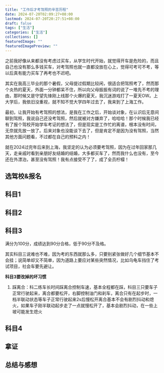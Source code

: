 ```yaml
---
title: "工作后才考驾照的辛苦历程"
date: 2024-07-20T02:09:27+08:00
lastmod: 2024-07-20T20:27:51+08:00
draft: false
tags: ["生活"]
categories: ["生活"]
collections: []
featuredImage: ""
featuredImagePreview: ""
---
```


之前我好像从来都没有考虑过买车，从学生时代开始，就觉得开车是危险的，而且自己也没有那么多钱买车，对考驾照也就一直都没放在心上，觉得可考可不考，等以后真有能力买车了再考也不迟吧。

其实在我高三毕业的那个暑假，父母提过假期比较闲，很适合把驾照考了，然而那个炎热的夏天，外面一分钟都呆不住，所以向父母振振有词的说了一堆先不考的理由，那时候又是守望先锋刚上线那个火爆的夏天，我沉迷游戏打了一夏天OW。上大学后，我依旧没重视，就不知不觉大学四年过去了，我来到了上海工作。

最初，让我开始有考驾照的想法，是我在工作之后，开始谈对象，在认识后无意间聊到驾照，我说自己还没考驾照，然后就被对方嫌弃了，哈哈哈！那个时候我已经有了报个驾校开始学车考证的想法了，但是现实是工作忙的离谱，根本没有时间，无奈就先放一放了。后来对象也没能谈下去了，但是肯定不是因为没有驾照，当然其他方面问题看，不过都在自己的预料之内！

就在2024过完年后来到上海，我坚定的认为必须要考驾照，因为在过年回家那几天，走亲戚时看到亲朋好友结婚的结婚，大多都买车了，然而我什么也没有，至今还在外漂泊，甚至没有驾照！我有点接受不了了，成了全员柠檬！

## 选驾校&报名

## 科目1

## 科目2

## 科目3

满分为100分，成绩达到90分合格，低于90分不及格。

其实科目三说难也不难，因为考的东西就那么多，只要别紧张做好几个细节基本不会挂；说简单却又不简单，因为道路上要应对某些突然情况，比如乌龟车挡住了考试项目，社会车要先避让。

**科目3要改掉的坏习惯**

1. 踩离合：科二练车长时间踩离合控制车速，基本全程都在踩，科目三只要车子正常行驶起来，离合都要松开，右脚控制油门和刹车，离合只有在起步时，一档半联动状态等车子正常行驶起来2s后慢松开离合基本不会有剧烈抖动和熄火，如果车子刚半联动起步走了一点就慢松开了，基本会剧烈抖动，在一些上坡可能发生熄火



## 科目4

## 拿证

## 总结与感想



